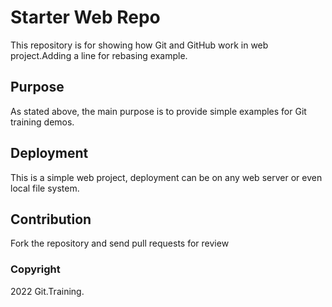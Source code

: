 # Starter Web Repo

This repository is for showing how Git and GitHub work in web project.Adding a line for rebasing example.

## Purpose

As stated above, the main purpose is to provide simple examples for Git training demos.

## Deployment

This is a simple web project, deployment can be on any web server or even local file system.

## Contribution
Fork the repository and send pull requests for review

### Copyright

2022 Git.Training.